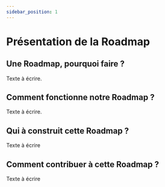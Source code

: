 ```yaml
---
sidebar_position: 1
---
```


# Présentation de la Roadmap

## Une Roadmap, pourquoi faire ?

Texte à écrire.

## Comment fonctionne notre Roadmap ?

Texte à écrire.

## Qui à construit cette Roadmap ?

Texte à écrire

## Comment contribuer à cette Roadmap ?

Texte à écrire